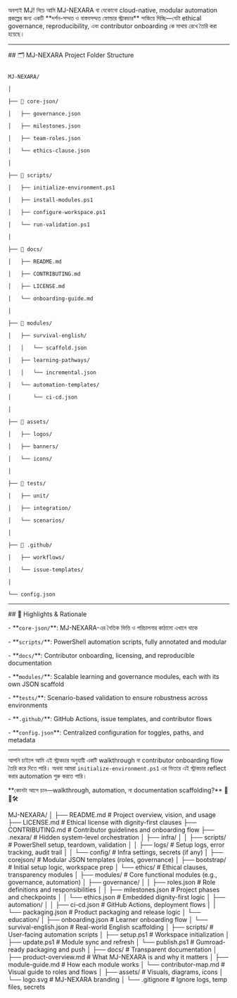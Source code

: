 অবশ্যই MJ! নিচে আমি MJ-NEXARA বা যেকোনো cloud-native, modular automation প্রকল্পের জন্য একটি \*\*দর্শন-সম্মত ও বাস্তবসম্মত ফোল্ডার স্ট্রাকচার\*\* সাজিয়ে দিচ্ছি—যেটা ethical governance, reproducibility, এবং contributor onboarding কে মাথায় রেখে তৈরি করা হয়েছে।



---



\## 🗂️ MJ-NEXARA Project Folder Structure



```

MJ-NEXARA/

│

├── 📁 core-json/

│   ├── governance.json

│   ├── milestones.json

│   ├── team-roles.json

│   └── ethics-clause.json

│

├── 📁 scripts/

│   ├── initialize-environment.ps1

│   ├── install-modules.ps1

│   ├── configure-workspace.ps1

│   └── run-validation.ps1

│

├── 📁 docs/

│   ├── README.md

│   ├── CONTRIBUTING.md

│   ├── LICENSE.md

│   └── onboarding-guide.md

│

├── 📁 modules/

│   ├── survival-english/

│   │   └── scaffold.json

│   ├── learning-pathways/

│   │   └── incremental.json

│   └── automation-templates/

│       └── ci-cd.json

│

├── 📁 assets/

│   ├── logos/

│   ├── banners/

│   └── icons/

│

├── 📁 tests/

│   ├── unit/

│   ├── integration/

│   └── scenarios/

│

├── 📁 .github/

│   ├── workflows/

│   └── issue-templates/

│

└── config.json

```



---



\## 🧭 Highlights \& Rationale



\- \*\*`core-json/`\*\*: MJ-NEXARA-এর নৈতিক ভিত্তি ও পরিচালনার কাঠামো এখানে থাকে

\- \*\*`scripts/`\*\*: PowerShell automation scripts, fully annotated and modular

\- \*\*`docs/`\*\*: Contributor onboarding, licensing, and reproducible documentation

\- \*\*`modules/`\*\*: Scalable learning and governance modules, each with its own JSON scaffold

\- \*\*`tests/`\*\*: Scenario-based validation to ensure robustness across environments

\- \*\*`.github/`\*\*: GitHub Actions, issue templates, and contributor flows

\- \*\*`config.json`\*\*: Centralized configuration for toggles, paths, and metadata



---



আপনি চাইলে আমি এই স্ট্রাকচার অনুযায়ী একটি walkthrough বা contributor onboarding flow তৈরি করে দিতে পারি। অথবা আমরা `initialize-environment.ps1` এর ভিতরে এই স্ট্রাকচার reflect করার automation শুরু করতে পারি।



\*\*কোনটা আগে চান—walkthrough, automation, না documentation scaffolding?\*\* 🌱📜🛠️



MJ-NEXARA/
│
├── README.md                      # Project overview, vision, and usage
├── LICENSE.md                     # Ethical license with dignity-first clauses
├── CONTRIBUTING.md                # Contributor guidelines and onboarding flow
├── .nexara/                       # Hidden system-level orchestration
│   ├── infra/
│   │   ├── scripts/               # PowerShell setup, teardown, validation
│   │   ├── logs/                  # Setup logs, error tracking, audit trail
│   │   └── config/                # Infra settings, secrets (if any)
│   ├── corejson/                  # Modular JSON templates (roles, governance)
│   ├── bootstrap/                 # Initial setup logic, workspace prep
│   └── ethics/                    # Ethical clauses, transparency modules
│
├── modules/                       # Core functional modules (e.g., governance, automation)
│   ├── governance/
│   │   ├── roles.json             # Role definitions and responsibilities
│   │   ├── milestones.json        # Project phases and checkpoints
│   │   └── ethics.json            # Embedded dignity-first logic
│   ├── automation/
│   │   ├── ci-cd.json             # GitHub Actions, deployment flows
│   │   └── packaging.json         # Product packaging and release logic
│   └── education/
│       ├── onboarding.json        # Learner onboarding flow
│       └── survival-english.json  # Real-world English scaffolding
│
├── scripts/                       # User-facing automation scripts
│   ├── setup.ps1                  # Workspace initialization
│   ├── update.ps1                 # Module sync and refresh
│   └── publish.ps1                # Gumroad-ready packaging and push
│
├── docs/                          # Transparent documentation
│   ├── product-overview.md        # What MJ-NEXARA is and why it matters
│   ├── module-guide.md            # How each module works
│   └── contributor-map.md         # Visual guide to roles and flows
│
├── assets/                        # Visuals, diagrams, icons
│   └── logo.svg                   # MJ-NEXARA branding
│
└── .gitignore                     # Ignore logs, temp files, secrets


